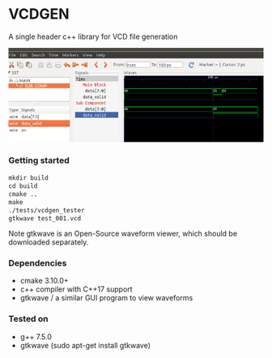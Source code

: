 # VCDGEN
A single header c++ library for VCD file generation

![Sample VCD waveform](images/example_vcd_screenshot.png)

### Getting started
```
mkdir build
cd build
cmake ..
make
./tests/vcdgen_tester
gtkwave test_001.vcd
```
Note gtkwave is an Open-Source waveform viewer, which should be downloaded separately.

### Dependencies
* cmake 3.10.0+
* c++ compiler with C++17 support
* gtkwave / a similar GUI program to view waveforms

### Tested on
* g++ 7.5.0
* gtkwave (sudo apt-get install gtkwave)
